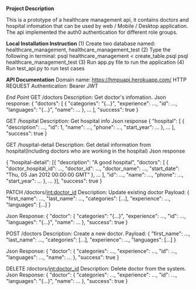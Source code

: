 **Project Description**

This is a prototype of a healthcare management api, it contains doctors and 
hospital infomation that can be used by web / Mobile / Desktop application. 
The api implemented the auth0 authentication for different role groups.


**Local Installation Instruction**
(1) Create two database named: healthcare_management, healthcare_management_test
(2) Type the following in terminal:
psql healthcare_management < create_table.psql
psql healthcare_management_test 
(3) Run app.py file to run the application
(4) Run test_api.py to run test cases


**API Documentation**
Domain name: https://hmpuapi.herokuapp.com/
HTTP REQUEST
Authentication: Bearer JWT

*End Point*
GET /doctors
Description: Get doctor's infomation.
Json response:
{
    "doctors": [
    {
    "categories": "{...}",
    "experience": ...,
    "id": ...,
    "languages": "{...}",
    "name": ...
    },
    ...
    ],
"success": true
}

GET /hospital
Description: Get hospital info
Json response
{
    "hospital": [
        {
            "description": ...,
            "id": 1,
            "name": ...,
            "phone": ...,
            "start_year": ...
        },
        ...
    ],
    "success": true
}

GET /hospital-detail
Description: Get detail information from hospital(Including doctors who are working
in the hospital)
Json response

{
    "hospital-detail": [{
        "description": "A good hospital",
        "doctors": [
            {
            "doctor_hospital_id": ...,
            "doctor_id": ...,
            "doctor_name": ...,
            "start_date": "Thu, 05 Jan 2012 00:00:00 GMT"
            },
            ...
        ],
        "id": ...,
        "name": ...,
        "phone": ...,
        "start_year": ...
        },
        ...
    }],
    "success": true
}

PATCH /doctors/<int:doctor_id>
Description: Update existing doctor
Payload:
{
    "first_name": ...,
    "last_name": ...,
    "categories": [...],
    "experience": ...,
    "languages": [...]
}

Json Response:
{
    "doctor": {
    "categories": "{...}",
    "experience": ...,
    "id": ...,
    "languages": "{...}",
    "name": ...
    },
    "success": true
}

POST /doctors
Description: Create a new doctor.
Payload:
{
    "first_name": ...,
    "last_name": ...,
    "categories": [...],
    "experience": ...,
    "languages": [...]
}

Json Response:
{
    "doctor": {
    "categories": ...,
    "experience": ...,
    "id": ...,
    "languages": ...,
    "name": ...
    },
    "success": true
}

DELETE /doctors/<int:doctor_id>
Description: Delete doctor from the system.
Json Response:
{
    "doctor": {
    "categories": ...,
    "experience": ...,
    "id": ...,
    "languages": "{...}",
    "name": ...
    },
    "success": true
}
